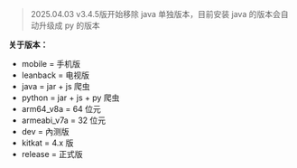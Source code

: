 > 2025.04.03 v3.4.5版开始移除 java 单独版本，目前安装 java 的版本会自动升级成 py 的版本

**关于版本：**

- mobile = 手机版
- leanback = 电视版
- java = jar + js 爬虫
- python = jar + js + py 爬虫
- arm64_v8a = 64 位元
- armeabi_v7a = 32 位元
- dev = 內测版
- kitkat = 4.x 版
- release = 正式版